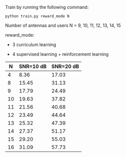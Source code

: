 Train by running the following command:

```
python train.py reward_mode N
```

Number of antennas and users N = 9, 10, 11, 12, 13, 14, 15

reward_mode:

- 3 curriculum learning

- 4 supervised learning + reinforcement learning

| N | SNR=10 dB | SNR=20 dB|
| ----------- | -----|------ |
| 4 | 8.36 | 17.03 |
| 8 | 15.45 | 31.13 |
| 9 | 17.79 | 24.49 |
| 10 | 19.63 |37.82|
| 11 | 21.56 |40.68|
| 12 |  23.49 |44.64|
| 13 | 25.32 |47.39|
| 14 | 27.37 |51.17|
| 15 | 29.20 |55.03|
| 16 | 31.09 |57.73|
